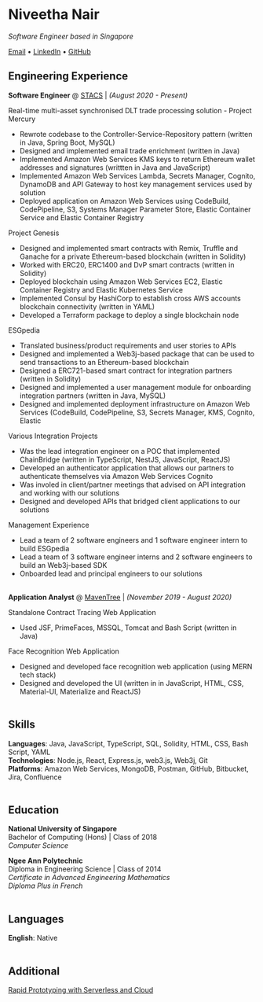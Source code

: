 # Niveetha Nair

_Software Engineer based in Singapore_ 
<br>

[Email](mailto:niveetha.nair@gmail.com) • [LinkedIn](https://www.linkedin.com/in/niveethanair/) • [GitHub](https://github.com/Niveetha)

## Engineering Experience

**Software Engineer** @ [STACS](https://stacs.io/) | _(August 2020 - Present)_ 
<br>

Real-time multi-asset synchronised DLT trade processing solution - Project Mercury
  - Rewrote codebase to the Controller-Service-Repository pattern (written in Java, Spring Boot, MySQL)
  - Designed and implemented email trade enrichment (written in Java)
  - Implemented Amazon Web Services KMS keys to return Ethereum wallet addresses and signatures (writtten in Java and JavaScript)
  - Implemented Amazon Web Services Lambda, Secrets Manager, Cognito, DynamoDB and API Gateway to host key management services used by solution
  - Deployed application on Amazon Web Services using CodeBuild, CodePipeline, S3, Systems Manager Parameter Store, Elastic Container Service and Elastic Container Registry

Project Genesis
  - Designed and implemented smart contracts with Remix, Truffle and Ganache for a private Ethereum-based blockchain (written in Solidity)
  - Worked with ERC20, ERC1400 and DvP smart contracts (written in Solidity)
  - Deployed blockchain using Amazon Web Services EC2, Elastic Container Registry and Elastic Kubernetes Service
  - Implemented Consul by HashiCorp to establish cross AWS accounts blockchain connectivity (written in YAML)
  - Developed a Terraform package to deploy a single blockchain node

ESGpedia
  - Translated business/product requirements and user stories to APIs
  - Designed and implemented a Web3j-based package that can be used to send transactions to an Ethereum-based blockchain
  - Designed a ERC721-based smart contract for integration partners (written in Solidity)
  - Designed and implemented a user management module for onboarding integration partners (written in Java, MySQL)
  - Designed and implemented deployment infrastructure on Amazon Web Services (CodeBuild, CodePipeline, S3, Secrets Manager, KMS, Cognito, Elastic 

Various Integration Projects
  - Was the lead integration engineer on a POC that implemented ChainBridge (written in TypeScript, NestJS, JavaScript, ReactJS)
  - Developed an authenticator application that allows our partners to authenticate themselves via Amazon Web Services Cognito
  - Was involed in client/partner meetings that advised on API integration and working with our solutions
  - Designed and developed APIs that bridged client applications to our solutions

Management Experience
  - Lead a team of 2 software engineers and 1 software engineer intern to build ESGpedia
  - Lead a team of 3 software engineer interns and 2 software engineers to build an Web3j-based SDK
  - Onboarded lead and principal engineers to our solutions
<br><br>

**Application Analyst** @ [MavenTree](https://www.maventree.com/) | _(November 2019 - August 2020)_ 
<br>

Standalone Contract Tracing Web Application
  - Used JSF, PrimeFaces, MSSQL, Tomcat and Bash Script (written in Java)

Face Recognition Web Application
  - Designed and developed face recognition web application (using MERN tech stack)
  - Designed and developed the UI (written in in JavaScript, HTML, CSS, Material-UI, Materialize and ReactJS)
<br><br>

## Skills

**Languages**: Java, JavaScript, TypeScript, SQL, Solidity, HTML, CSS, Bash Script, YAML
<br>
**Technologies**: Node.js, React, Express.js, web3.js, Web3j, Git
<br>
**Platforms**: Amazon Web Services, MongoDB, Postman, GitHub, Bitbucket, Jira, Confluence
<br><br>

## Education

**National University of Singapore**
<br>
Bachelor of Computing (Hons) | Class of 2018
<br>
_Computer Science_

**Ngee Ann Polytechnic**
<br>
Diploma in Engineering Science | Class of 2014
<br>
_Certificate in Advanced Engineering Mathematics_
<br>
_Diploma Plus in French_
<br><br>

## Languages

**English**: Native
<br><br>

## Additional

[Rapid Prototyping with Serverless and Cloud](https://stacs.io/wp-content/uploads/2021/07/STACS-Tech-Solutions-Blog-Rapid-Prototyping-with-Serverless-and-Cloud-Technology.pdf)
<br><br>
